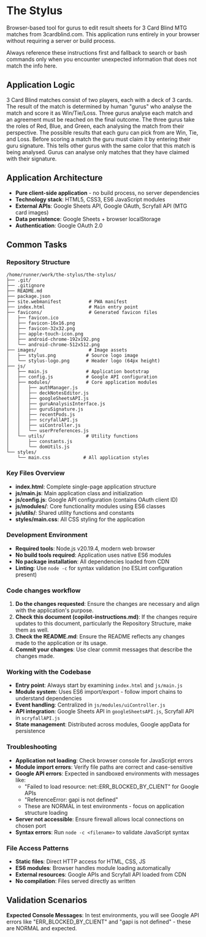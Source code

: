 # The Stylus
Browser-based tool for gurus to edit result sheets for 3 Card Blind MTG matches from 3cardblind.com. This application runs entirely in your browser without requiring a server or build process.

Always reference these instructions first and fallback to search or bash commands only when you encounter unexpected information that does not match the info here.

## Application Logic
3 Card Blind matches consist of two players, each with a deck of 3 cards. The result of the match is determined by human "gurus" who analyse the match and score it as Win/Tie/Loss. Three gurus analyse each match and an agreement must be reached on the final outcome. The three gurus take the roles of Red, Blue, and Green, each analysing the match from their perspective. The possible results that each guru can pick from are Win, Tie, and Loss.
Before scoring a match the guru must claim it by entering their guru signature. This tells other gurus with the same color that this match is being analysed. Gurus can analyse only matches that they have claimed with their signature.

## Application Architecture
- **Pure client-side application** - no build process, no server dependencies
- **Technology stack**: HTML5, CSS3, ES6 JavaScript modules
- **External APIs**: Google Sheets API, Google OAuth, Scryfall API (MTG card images)
- **Data persistence**: Google Sheets + browser localStorage
- **Authentication**: Google OAuth 2.0

## Common Tasks

### Repository Structure
```
/home/runner/work/the-stylus/the-stylus/
├── .git/
├── .gitignore
├── README.md
├── package.json
├── site.webmanifest          # PWA manifest
├── index.html                # Main entry point
├── favicons/                 # Generated favicon files
│   ├── favicon.ico
│   ├── favicon-16x16.png
│   ├── favicon-32x32.png
│   ├── apple-touch-icon.png
│   ├── android-chrome-192x192.png
│   └── android-chrome-512x512.png
├── images/                   # Image assets
│   ├── stylus.png           # Source logo image
│   └── stylus-logo.png      # Header logo (64px height)
├── js/
│   ├── main.js              # Application bootstrap
│   ├── config.js            # Google API configuration
│   ├── modules/             # Core application modules
│   │   ├── authManager.js
│   │   ├── deckNotesEditor.js
│   │   ├── googleSheetsAPI.js
│   │   ├── guruAnalysisInterface.js
│   │   ├── guruSignature.js
│   │   ├── recentPods.js
│   │   ├── scryfallAPI.js
│   │   ├── uiController.js
│   │   └── userPreferences.js
│   └── utils/               # Utility functions
│       ├── constants.js
│       └── domUtils.js
└── styles/
    └── main.css            # All application styles
```

### Key Files Overview
- **index.html**: Complete single-page application structure
- **js/main.js**: Main application class and initialization
- **js/config.js**: Google API configuration (contains OAuth client ID)
- **js/modules/**: Core functionality modules using ES6 classes
- **js/utils/**: Shared utility functions and constants
- **styles/main.css**: All CSS styling for the application

### Development Environment
- **Required tools**: Node.js v20.19.4, modern web browser
- **No build tools required**: Application uses native ES6 modules
- **No package installation**: All dependencies loaded from CDN
- **Linting**: Use `node -c` for syntax validation (no ESLint configuration present)

### Code changes workflow
1. **Do the changes requested**: Ensure the changes are necessary and align with the application's purpose.
2. **Check this document (copilot-instructions.md)**: If the changes require updates to this document, particularly the Repository Structure, make them as well.
3. **Check the README.md**: Ensure the README reflects any changes made to the application or its usage.
4. **Commit your changes**: Use clear commit messages that describe the changes made.

### Working with the Codebase
- **Entry point**: Always start by examining `index.html` and `js/main.js`
- **Module system**: Uses ES6 import/export - follow import chains to understand dependencies
- **Event handling**: Centralized in `js/modules/uiController.js`
- **API integration**: Google Sheets API in `googleSheetsAPI.js`, Scryfall API in `scryfallAPI.js`
- **State management**: Distributed across modules, Google appData for persistence

### Troubleshooting
- **Application not loading**: Check browser console for JavaScript errors
- **Module import errors**: Verify file paths are correct and case-sensitive
- **Google API errors**: Expected in sandboxed environments with messages like:
  - "Failed to load resource: net::ERR_BLOCKED_BY_CLIENT" for Google APIs
  - "ReferenceError: gapi is not defined"
  - These are NORMAL in test environments - focus on application structure loading
- **Server not accessible**: Ensure firewall allows local connections on chosen port
- **Syntax errors**: Run `node -c <filename>` to validate JavaScript syntax

### File Access Patterns
- **Static files**: Direct HTTP access for HTML, CSS, JS
- **ES6 modules**: Browser handles module loading automatically
- **External resources**: Google APIs and Scryfall API loaded from CDN
- **No compilation**: Files served directly as written

## Validation Scenarios

**Expected Console Messages**: In test environments, you will see Google API errors like "ERR_BLOCKED_BY_CLIENT" and "gapi is not defined" - these are NORMAL and expected.